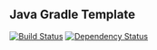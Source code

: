 ## Java Gradle Template

[![Build Status](https://travis-ci.org/svetlozarkirkov/java-gradle-template.svg?branch=master)](https://travis-ci.org/svetlozarkirkov/java-gradle-template) [![Dependency Status](https://www.versioneye.com/user/projects/56fd42edfcd19a0051853a12/badge.svg?style=flat)](https://www.versioneye.com/user/projects/56fd42edfcd19a0051853a12)